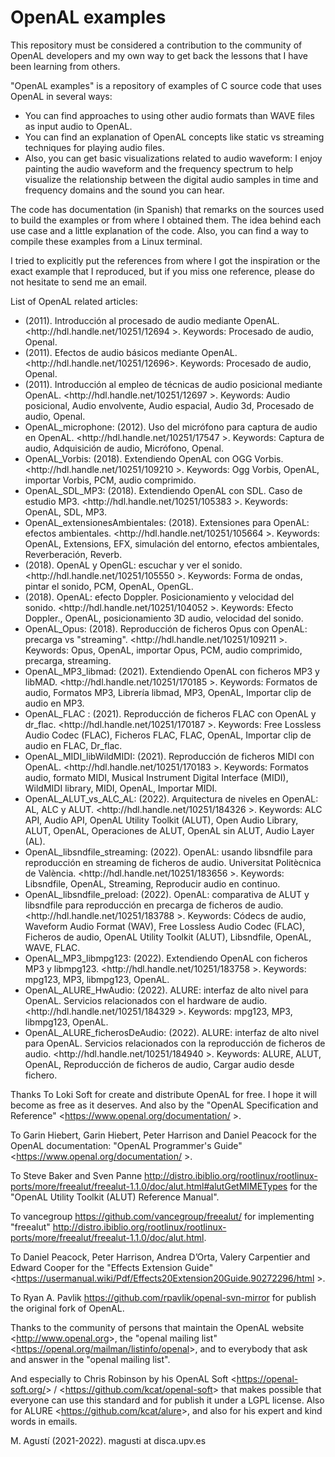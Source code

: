 <!-- Articles docentes sobre OpenAL -->
<h1>OpenAL examples</h1>
This repository must be considered a contribution to the community of OpenAL developers and my own way to get back the lessons that I have been learning from others.

"OpenAL examples" is a repository of examples of C source code that uses OpenAL in several ways:
<ul>
 <li>You can find approaches to using other audio formats than WAVE files as input audio to OpenAL.</li>
 <li>You can find an explanation of OpenAL concepts like static vs streaming techniques for playing audio files.</li>
 <li>Also, you can get basic visualizations related to audio waveform: I enjoy painting the audio waveform and the frequency spectrum to help visualize the relationship between the digital audio samples in time and frequency domains and the sound you can hear.</li> 
</ul>


The code has documentation (in Spanish) that remarks on the sources used to build the examples or from where I obtained them. The idea behind each use case and a little explanation of the code. Also, you can find a way to compile these examples from a Linux terminal. 

I tried to explicitly put the references from where I got the inspiration or the exact example that I reproduced, but if you miss one reference, please do not hesitate to send me an email.

List of OpenAL related articles:
<ul>
 <li> (2011). Introducción al procesado de audio mediante OpenAL. &lt;http://hdl.handle.net/10251/12694 &gt;. Keywords:
Procesado de audio, Openal.
 </li>

 <li> (2011). Efectos de audio básicos mediante OpenAL. &lt;http://hdl.handle.net/10251/12696&gt;. Keywords:
Procesado de audio, Openal.
 </li>

 <li> (2011). Introducción al empleo de técnicas de audio posicional mediante OpenAL. &lt;http://hdl.handle.net/10251/12697 &gt;. Keywords:
Audio posicional, Audio envolvente, Audio espacial, Audio 3d, Procesado de audio, Openal.</li>

 
 <li> OpenAL_microphone: (2012). Uso del micrófono para captura de audio en OpenAL. &lt;http://hdl.handle.net/10251/17547 &gt;. Keywords:
 Captura de audio, Adquisición de audio, Micrófono, Openal.
 </li>

 
 <li> OpenAL_Vorbis: (2018). Extendiendo OpenAL con OGG Vorbis. &lt;http://hdl.handle.net/10251/109210 &gt;. Keywords:
 Ogg Vorbis, OpenAL, importar Vorbis, PCM, audio comprimido.
 </li>

 <li> OpenAL_SDL_MP3: (2018). Extendiendo OpenAL con SDL. Caso de estudio MP3. &lt;http://hdl.handle.net/10251/105383 &gt;. Keywords:
OpenAL, SDL, MP3.
 </li>

 <li> OpenAL_extensionesAmbientales: (2018). Extensiones para OpenAL: efectos ambientales. &lt;http://hdl.handle.net/10251/105664 &gt;. Keywords:
 OpenAL, Extensions, EFX, simulación del entorno, efectos ambientales, Reverberación, Reverb.
 </li>

 <li> (2018). OpenAL y OpenGL: escuchar y ver el sonido. &lt;http://hdl.handle.net/10251/105550 &gt;. Keywords:
 Forma de ondas, pintar el sonido, PCM, OpenAL, OpenGL.
 </li>

 <li> (2018). OpenAL: efecto Doppler. Posicionamiento y velocidad del sonido. &lt;http://hdl.handle.net/10251/104052 &gt;. Keywords:
Efecto Doppler., OpenAL, posicionamiento 3D audio, velocidad del sonido.
 </li>

 <li> OpenAL_Opus: (2018). Reproducción de ficheros Opus con OpenAL: precarga vs "streaming". &lt;http://hdl.handle.net/10251/109211 &gt;. Keywords:
 Opus, OpenAL, importar Opus, PCM, audio comprimido, precarga, streaming.
 </li>

 
  <li> OpenAL_MP3_libmad: (2021). Extendiendo OpenAL con ficheros MP3 y libMAD. &lt;http://hdl.handle.net/10251/170185  &gt;. Keywords:
Formatos de audio, Formatos MP3, Librería libmad, MP3, OpenAL, Importar clip de audio en MP3.
  </li>

  <li> OpenAL_FLAC : (2021). Reproducción de ficheros FLAC con OpenAL y dr_flac. &lt;http://hdl.handle.net/10251/170187 &gt;. Keywords:
Free Lossless Audio Codec (FLAC), Ficheros FLAC, FLAC, OpenAL, Importar clip de audio en FLAC, Dr_flac.
  </li>


  <li>OpenAL_MIDI_libWildMIDI: (2021). Reproducción de ficheros MIDI con OpenAL. &lt;http://hdl.handle.net/10251/170183 &gt;. Keywords:
  Formatos audio, formato MIDI, Musical Instrument Digital Interface (MIDI), WildMIDI library, MIDI, OpenAL, Importar MIDI. 
  </li>
  
  
 <!-- 2k21/2k22 -->
 <li> OpenAL_ALUT_vs_ALC_AL: (2022). Arquitectura de niveles en OpenAL: AL, ALC y ALUT. &lt;http://hdl.handle.net/10251/184326 &gt;. Keywords:  ALC API, Audio API, OpenAL Utility Toolkit (ALUT), Open Audio Library, ALUT, OpenAL, Operaciones de ALUT, OpenAL sin ALUT, Audio Layer (AL). </li>
 
 <li> OpenAL_libsndfile_streaming: (2022). OpenAL: usando libsndfile para reproducción en streaming de ficheros de audio. Universitat Politècnica de València. &lt;http://hdl.handle.net/10251/183656 &gt;. Keywords:  Libsndfile, OpenAL, Streaming, Reproducir audio en continuo.</li>
 
 <li> OpenAL_libsndfile_preload: (2022). OpenAL: comparativa de ALUT y libsndfile para reproducción en precarga de ficheros de audio. &lt;http://hdl.handle.net/10251/183788 &gt;. Keywords: Códecs de audio, Waveform Audio Format (WAV), Free Lossless Audio Codec (FLAC), Ficheros de audio, OpenAL Utility Toolkit (ALUT), Libsndfile, OpenAL, WAVE, FLAC.</li>
 
 <li> OpenAL_MP3_libmpg123: (2022). Extendiendo OpenAL con ficheros MP3 y libmpg123. &lt;http://hdl.handle.net/10251/183758 &gt;. Keywords: mpg123, MP3, libmpg123, OpenAL.</li>
 
 <li> OpenAL_ALURE_HwAudio: (2022). ALURE: interfaz de alto nivel para OpenAL. Servicios relacionados con el hardware de audio. &lt;http://hdl.handle.net/10251/184329 &gt;. Keywords:  mpg123, MP3, libmpg123, OpenAL.</li>
 
 <li> 
OpenAL_ALURE_ficherosDeAudio: (2022). ALURE: interfaz de alto nivel para OpenAL. Servicios relacionados con la reproducción de ficheros de audio. &lt;http://hdl.handle.net/10251/184940 &gt;. Keywords: ALURE, ALUT, OpenAL, Reproducción de ficheros de audio, Cargar audio desde fichero.</li>
 
 <!-- <li> nomDelSubdirectori: Referència a riunet &lt; URL &gt;. Keywords: paraules clau.</li> -->
 
 <!--
 <li> OpenAL_drawingFFT: (2023?). </li>
-->

</ul>


Thanks
 To Loki Soft for create and distribute OpenAL for free. I hope it will become as free as it deserves. And also by the "OpenAL Specification and Reference" &lt;https://www.openal.org/documentation/ &gt;.

 To Garin Hiebert, Garin Hiebert, Peter Harrison and Daniel Peacock for the OpenAL documentation:  "OpenAL Programmer's Guide" &lt;https://www.openal.org/documentation/ &gt;.

 To Steve Baker and Sven Panne <http://distro.ibiblio.org/rootlinux/rootlinux-ports/more/freealut/freealut-1.1.0/doc/alut.html#alutGetMIMETypes> for the "OpenAL Utility Toolkit (ALUT) Reference Manual".

 To vancegroup <https://github.com/vancegroup/freealut/> for implementing "freealut" <http://distro.ibiblio.org/rootlinux/rootlinux-ports/more/freealut/freealut-1.1.0/doc/alut.html>.

 To Daniel Peacock, Peter Harrison, Andrea D’Orta, Valery Carpentier and Edward Cooper for the "Effects Extension Guide" &lt;https://usermanual.wiki/Pdf/Effects20Extension20Guide.90272296/html &gt;.

 To Ryan A. Pavlik <https://github.com/rpavlik/openal-svn-mirror>  for publish the original fork of OpenAL.

 
 Thanks to the community of persons that maintain the OpenAL website  &lt;http://www.openal.org&gt;, the "openal mailing list" &lt;https://openal.org/mailman/listinfo/openal&gt;, and to everybody that ask and answer in the "openal mailing list".

 And especially to Chris Robinson by his OpenAL Soft &lt;https://openal-soft.org/&gt; / &lt;https://github.com/kcat/openal-soft&gt; that makes possible that everyone can use this standard and for publish it under a LGPL license. Also for ALURE &lt;https://github.com/kcat/alure&gt;, and also for his expert and kind words in emails.




M. Agustí (2021-2022). magusti at disca.upv.es
